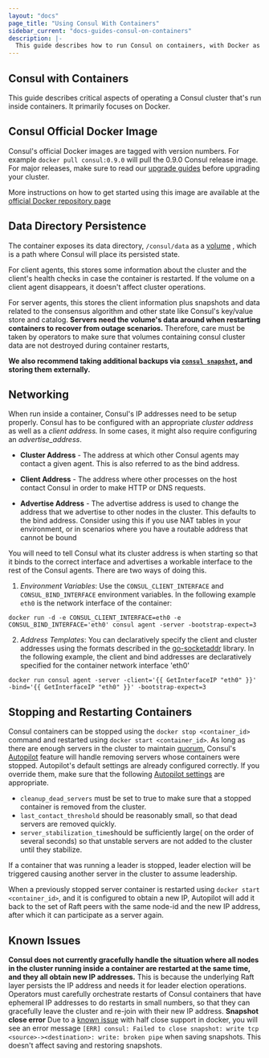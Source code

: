 ```yaml
---
layout: "docs"
page_title: "Using Consul With Containers"
sidebar_current: "docs-guides-consul-on-containers"
description: |-
  This guide describes how to run Consul on containers, with Docker as the primary focus. It also describes best practices when running a Consul cluster in production on Docker.
---
```


## Consul with Containers
This guide describes critical aspects of operating a Consul cluster that's run inside containers. It primarily focuses on Docker.

## Consul Official Docker Image

Consul's official Docker images are tagged with version numbers. For example `docker pull consul:0.9.0` will pull the 0.9.0 Consul release image. For major releases, make sure to read our [upgrade guides](https://www.consul.io/docs/upgrade-specific.html) before upgrading your cluster.

More instructions on how to get started using this image are available at the [official Docker repository page](https://hub.docker.com/_/consul/)

## Data Directory Persistence

The container exposes its data directory, `/consul/data` as a [volume](https://docs.docker.com/engine/tutorials/dockervolumes/) , which is a path where Consul will place its persisted state.

For client agents, this stores some information about the cluster and the client's health checks in case the container is restarted. If the volume on a client agent disappears, it doesn't affect cluster operations.

For server agents, this stores the client information plus snapshots and data related to the consensus algorithm and other state like Consul's key/value store and catalog. **Servers need the volume's data around when restarting containers to recover from outage scenarios.** Therefore, care must be taken by operators to make sure that volumes containing consul cluster data are not destroyed during container restarts, 

**We also recommend taking additional backups via [`consul snapshot`](https://www.consul.io/docs/commands/snapshot.html), and storing them externally.**

## Networking
When run inside a container, Consul's IP addresses need to be setup properly. Consul has to be configured with an appropriate _cluster address_ as well as a _client address._ In some cases, it might also require configuring an _advertise_address_.

 * **Cluster Address** -  The address at which other Consul agents may contact a given agent. This is also referred to as the bind address. 

 * **Client Address** -  The address where other processes on the host contact Consul in order to make HTTP or DNS requests.

 * **Advertise Address** - The advertise address is used to change the address that we advertise to other nodes in the cluster. This defaults to the bind address. Consider using this if you use NAT tables in your environment, or in scenarios where you have a routable address that cannot be bound

You will need to tell Consul what its cluster address is when starting so that it binds to the correct interface and advertises a workable interface to the rest of the Consul agents.  There are two ways of doing this. 

1. _Environment Variables_: Use the `CONSUL_CLIENT_INTERFACE` and `CONSUL_BIND_INTERFACE` environment variables. In the following example `eth0` is the network interface of the container:
```
docker run -d -e CONSUL_CLIENT_INTERFACE=eth0 -e CONSUL_BIND_INTERFACE='eth0' consul agent -server -bootstrap-expect=3
```

2. _Address Templates_: You can declaratively specify the client and cluster addresses using the formats described in the [go-socketaddr](https://github.com/hashicorp/go-sockaddr) library. In the following example, the client and bind addresses are declaratively specified for the container network interface 'eth0'
```
docker run consul agent -server -client='{{ GetInterfaceIP "eth0" }}' -bind='{{ GetInterfaceIP "eth0" }}' -bootstrap-expect=3
```

## Stopping and Restarting Containers
Consul containers can be stopped using the `docker stop <container_id>` command and restarted using `docker start <container_id>`. As long as there are enough servers in the cluster to maintain [quorum](https://www.consul.io/docs/internals/consensus.html#deployment-table), Consul's [Autopilot](https://www.consul.io/docs/guides/autopilot.html) feature will handle removing servers whose containers were stopped. Autopilot's default settings are already configured correctly. If you override them, make sure that the following [Autopilot settings](https://www.consul.io/docs/agent/options.html#autopilot) are appropriate.

* `cleanup_dead_servers` must be set to true to make sure that a stopped container is removed from the cluster. 
* `last_contact_threshold` should be reasonably small, so that dead servers are removed quickly. 
* `server_stabilization_time`should be sufficiently large( on the order of several seconds) so that unstable servers are not added to the cluster until they stabilize.

If a container that was running a leader is stopped, leader election will be triggered causing another server in the cluster to assume leadership. 

When a previously stopped server container is restarted using `docker start <container_id>`,  and it is configured to obtain a new IP, Autopilot will add it back to the set of Raft peers with the same node-id and the new IP address, after which it can participate as a server again. 

## Known Issues
**Consul does not currently gracefully handle the situation where all nodes in the cluster running inside a container are restarted at the same time, and they all obtain new IP addresses.** This is because the underlying Raft layer persists the IP address and needs it for leader election operations. Operators must carefully orchestrate restarts of Consul containers that have ephemeral IP addresses to do restarts in small numbers, so that they can gracefully leave the cluster and re-join with their new IP address.
**Snapshot close error** Due to a [known issue](https://github.com/docker/libnetwork/issues/1204) with half close support in docker, you will see an error message `[ERR] consul: Failed to close snapshot: write tcp <source>-><destination>: write: broken pipe` when saving snapshots. This doesn't affect saving and restoring snapshots. 



